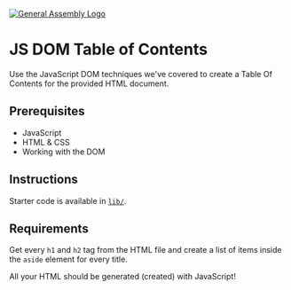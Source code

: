 [![General Assembly Logo](https://camo.githubusercontent.com/1a91b05b8f4d44b5bbfb83abac2b0996d8e26c92/687474703a2f2f692e696d6775722e636f6d2f6b6538555354712e706e67)](https://generalassemb.ly/education/web-development-immersive)

# JS DOM Table of Contents

Use the JavaScript DOM techniques we've covered to create a Table Of Contents
for the provided HTML document.

## Prerequisites

- JavaScript
- HTML & CSS
- Working with the DOM

## Instructions

<!-- 1. Fork and clone this repository.
1. Change into the new directory.
1. Fulfill the listed requirements. -->

Starter code is available in [`lib/`](lib/). 
<!-- You are required to turn in your
submission by making a pull request on the original repository. -->

## Requirements

Get every `h1` and `h2` tag from the HTML file and create a list of items inside
the `aside` element for every title.

All your HTML should be generated (created) with JavaScript!
